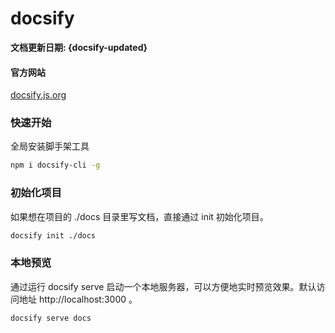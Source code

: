 # docsify

**文档更新日期: {docsify-updated}**

#### 官方网站

[docsify.js.org](https://docsify.js.org/#/zh-cn/helpers)

### 快速开始

全局安装脚手架工具

```bash
npm i docsify-cli -g
```

### 初始化项目

如果想在项目的 ./docs 目录里写文档，直接通过 init 初始化项目。

```bash
docsify init ./docs
```

### 本地预览

通过运行 docsify serve 启动一个本地服务器，可以方便地实时预览效果。默认访问地址 http://localhost:3000 。

```bash
docsify serve docs
```
